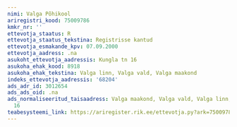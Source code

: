 ```yaml
---
nimi: Valga Põhikool
ariregistri_kood: 75009786
kmkr_nr: ''
ettevotja_staatus: R
ettevotja_staatus_tekstina: Registrisse kantud
ettevotja_esmakande_kpv: 07.09.2000
ettevotja_aadress: .na
asukoht_ettevotja_aadressis: Kungla tn 16
asukoha_ehak_kood: 8918
asukoha_ehak_tekstina: Valga linn, Valga vald, Valga maakond
indeks_ettevotja_aadressis: '68204'
ads_adr_id: 3012654
ads_ads_oid: .na
ads_normaliseeritud_taisaadress: Valga maakond, Valga vald, Valga linn, Kungla tn
  16
teabesysteemi_link: https://ariregister.rik.ee/ettevotja.py?ark=75009786&ref=rekvisiidid
---
```

